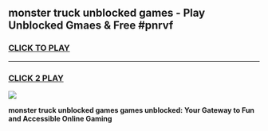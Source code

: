 
## monster truck unblocked games - Play Unblocked Gmaes & Free #pnrvf
<h3>
<a href="https://premium.freeplayer.one?title=monster_truck_unblocked_games&ref=03M">CLICK TO PLAY</a></h3>
<hr>

<h3>
<a href="https://premium.freeplayer.one?title=monster_truck_unblocked_games&ref=03M">CLICK 2 PLAY</a>
  
</h3>

<a href="https://premium.freeplayer.one?title=monster_truck_unblocked_games&ref=03M"><img src="https://clearcache.store/games.png"></a>


**monster truck unblocked games games unblocked: Your Gateway to Fun and Accessible Online Gaming**
